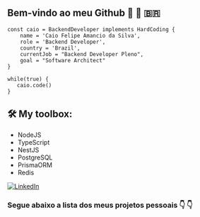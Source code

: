 ## Bem-vindo ao meu Github :wave: :wave:  🇧🇷

```
const caio = BackendDeveloper implements HardCoding {
    name = 'Caio Felipe Amancio da Silva',
    role = 'Backend Developer',
    country = 'Brazil',
    currentJob = "Backend Developer Pleno",
    goal = "Software Architect"
}

while(true) {
   caio.code()
}
```

## 🛠️ My toolbox:
* NodeJS
* TypeScript
* NestJS
* PostgreSQL
* PrismaORM
* Redis

[![LinkedIn](https://img.shields.io/badge/LinkedIn-0077B5?style=for-the-badge&logo=linkedin&logoColor=white)](https://www.linkedin.com/in/devcaiofelipe/)

### Segue abaixo a lista dos meus projetos pessoais :point_down: :point_down:
